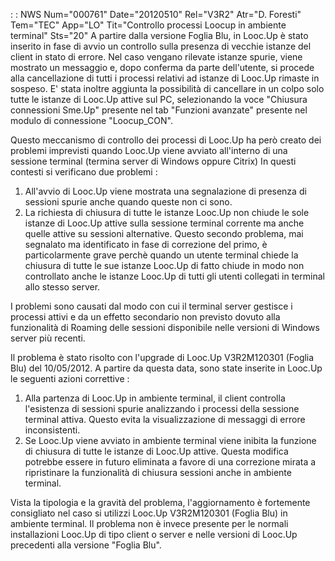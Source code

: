  :  : NWS Num="000761" Date="20120510" Rel="V3R2" Atr="D. Foresti" Tem="TEC" App="LO" Tit="Controllo processi Loocup in ambiente terminal" Sts="20"
A partire dalla versione Foglia Blu, in Looc.Up è stato inserito in fase di avvio un controllo sulla
presenza di vecchie istanze del client in stato di errore. Nel caso vengano rilevate istanze spurie,
viene mostrato un messaggio e, dopo conferma da parte dell'utente, si procede alla cancellazione di
tutti i processi relativi ad istanze di Looc.Up rimaste in sospeso.
E' stata inoltre aggiunta la possibilità di cancellare in un colpo solo tutte le istanze di Looc.Up
attive sul PC, selezionando la voce "Chiusura connessioni Sme.Up" presente nel tab "Funzioni avanzate" presente nel modulo di connessione "Loocup_CON".

Questo meccanismo di controllo dei processi di Looc.Up ha però creato dei problemi imprevisti quando
Looc.Up viene avviato all'interno di una sessione terminal (termina server di Windows oppure Citrix)
In questi contesti si verificano due problemi : 
1) All'avvio di Looc.Up viene mostrata una segnalazione di presenza di sessioni spurie anche quando
queste non ci sono.
2) La richiesta di chiusura di tutte le istanze Looc.Up non chiude le sole istanze di Looc.Up attive
sulla sessione terminal corrente ma anche quelle attive su sessioni alternative. Questo secondo problema, mai segnalato ma identificato in fase di correzione del primo, è particolarmente grave perchè quando un utente terminal chiede la chiusura di tutte le sue istanze Looc.Up di fatto chiude
in modo non controllato anche le istanze Looc.Up di tutti gli utenti collegati in terminal allo stesso server.

I problemi sono causati dal modo con cui il terminal server gestisce i processi attivi e da un effetto secondario non previsto dovuto alla funzionalità di Roaming delle sessioni disponibile nelle
versioni di Windows server più recenti.

Il problema è stato risolto con l'upgrade di Looc.Up V3R2M120301 (Foglia Blu) del 10/05/2012. A partire da questa data, sono state inserite in Looc.Up le seguenti azioni correttive : 
1) Alla partenza di Looc.Up in ambiente terminal, il client controlla l'esistenza di sessioni spurie
analizzando i processi della sessione terminal attiva. Questo evita la visualizzazione di messaggi
di errore inconsistenti.
2) Se Looc.Up viene avviato in ambiente terminal viene inibita la funzione di chiusura di tutte le
istanze di Looc.Up attive. Questa modifica potrebbe essere in futuro eliminata a favore di una correzione mirata a ripristinare la funzionalità di chiusura sessioni anche in ambiente terminal.

Vista la tipologia e la gravità del problema, l'aggiornamento è fortemente consigliato nel caso si
utilizzi Looc.Up V3R2M120301 (Foglia Blu) in ambiente terminal. Il problema non è invece presente per le normali installazioni Looc.Up di tipo client o server e nelle versioni di Looc.Up precedenti
alla versione "Foglia Blu".
